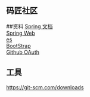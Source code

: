 ## 码匠社区

##资料
[Spring 文档](https://spring.io/guides)  
[Spring Web](https://spring.io/guides/gs/serving-web-content/)  
[es](https://elasticsearch.cn/explore)  
[BootStrap](https://v3.bootcss.com/)  
[Github OAuth]()
## 工具
https://git-scm.com/downloads  

